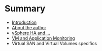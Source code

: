 # Summary

* [Introduction](README.md)
* [About the author](about_the_author.md)
* [vSphere HA and ...](vsphere_ha_and.md)
* [VM and Application Monitoring](vm_and_application_monitoring.md)
* Virtual SAN and Virtual Volumes specifics

